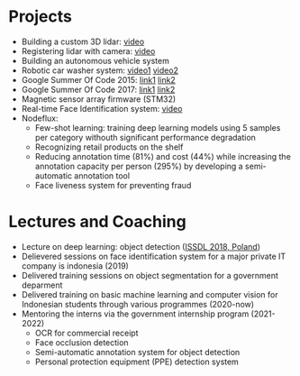 # Projects
- Building a custom 3D lidar: [video](https://www.youtube.com/watch?v=zRLNOw0-y7M)
- Registering lidar with camera: [video](https://www.youtube.com/watch?v=Jl5ZwQCugKM)
- Building an autonomous vehicle system
- Robotic car washer system: [video1](https://www.youtube.com/watch?v=C2--LocJyP4) [video2](https://www.youtube.com/watch?v=zRLNOw0-y7M)
- Google Summer Of Code 2015: [link1](https://www.google-melange.com/archive/gsoc/2015/orgs/opencv/projects/kurnianggoro.html) [link2](https://docs.opencv.org/3.4/d2/d0a/tutorial_introduction_to_tracker.html)
- Google Summer Of Code 2017: [link1](https://github.com/kurnianggoro/GSOC2017) [link2](https://summerofcode.withgoogle.com/archive/2017/projects/4919219854508032)
- Magnetic sensor array firmware (STM32)
- Real-time Face Identification system: [video](https://www.youtube.com/watch?v=chV5mExH4xY)
- Nodeflux:
  - Few-shot learning: training deep learning models using 5 samples per category withouth significant performance degradation
  - Recognizing retail products on the shelf
  - Reducing annotation time (81%) and cost (44%) while increasing the annotation capacity per person (295%) by developing a semi-automatic annotation tool
  - Face liveness system for preventing fraud

# Lectures and Coaching
- Lecture on deep learning: object detection ([ISSDL 2018, Poland](https://2018.dl-lab.eu/speakers/))
- Delievered sessions on face identification system for a major private IT company is indonesia (2019)
- Delivered training sessions on object segmentation for a government deparment
- Delivered training on basic machine learning and computer vision for Indonesian students through various programmes (2020-now)
- Mentoring the interns via the government internship program (2021-2022)
  - OCR for commercial receipt
  - Face occlusion detection
  - Semi-automatic annotation system for object detection
  - Personal protection equipment  (PPE) detection system
